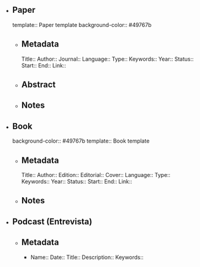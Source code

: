 - ## Paper
  template:: Paper template
  background-color:: #49767b
	- ## Metadata
	  Title:: 
	  Author::
	  Journal::
	  Language::
	  Type::
	  Keywords::
	  Year::
	  Status::
	  Start::
	  End::
	  Link::
	- ## Abstract
	- ## Notes
- ## Book
  background-color:: #49767b
  template:: Book template
	- ## Metadata
	  Title:: 
	  Author::
	  Edition::
	  Editorial::
	  Cover::
	  Language::
	  Type::
	  Keywords::
	  Year::
	  Status::
	  Start::
	  End::
	  Link::
	- ## Notes
- ## Podcast (Entrevista)
	- ## Metadata
		- Name::
		  Date::
		  Title::
		  Description::
		  Keywords::